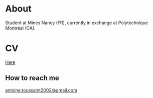 # About

Student at Mines Nancy (FR), currently in exchange at Polytechnique Montréal (CA).

# CV

[Here](https://x0000000001.github.io/online-cv/)

## How to reach me

antoine.toussaint2002@gmail.com


